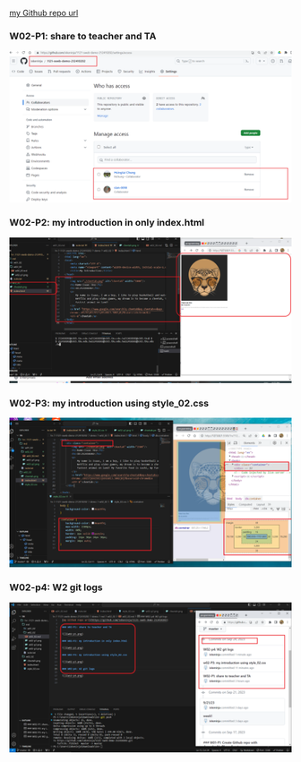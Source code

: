 [my Github repo url](https://github.com/ixkeninja/1121-sweb-demo-212410202)

### W02-P1: share to teacher and TA

![](w02-p1.png)

### W02-P2: my introduction in only index.html

![](w02-p2.png)

### W02-P3: my introduction using style_02.css

![](w02-p3.png)

### W02-p4: W2 git logs

![](w02-p4.png)

